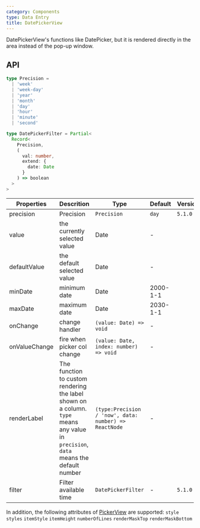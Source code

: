 ```yaml
---
category: Components
type: Data Entry
title: DatePickerView
---
```


DatePickerView's functions like DatePicker, but it is rendered directly in the area instead of the pop-up window.

## API

```ts
type Precision =
  | 'week'
  | 'week-day'
  | 'year'
  | 'month'
  | 'day'
  | 'hour'
  | 'minute'
  | 'second'

type DatePickerFilter = Partial<
  Record<
    Precision,
    (
      val: number,
      extend: {
        date: Date
      }
    ) => boolean
  >
>
```

Properties | Descrition | Type | Default | Version
-----------|------------|------|---------|---------
| precision  | Precision | `Precision` | `day` |`5.1.0`|
| value | the currently selected value | Date | - |
| defaultValue | the default selected value | Date | - ||
| minDate   | minimum date | Date  |  2000-1-1  |
| maxDate   | maximum date | Date  |  2030-1-1  |
| onChange  | change handler | `(value: Date) => void` |  -  ||
| onValueChange | fire when picker col change | `(value: Date, index: number) => void` | - ||
| renderLabel | The function to custom rendering the label shown on a column. `type` means any value in `precision`, `data` means the default number | `(type:Precision / 'now', data: number) => ReactNode` | - ||
| filter  | Filter available time	 | `DatePickerFilter` | - | `5.1.0` |


In addition, the following attributes of [PickerView](/components/picker-view) are supported: `style` `styles` `itemStyle` `itemHeight` `numberOfLines` `renderMaskTop` `renderMaskBottom`
